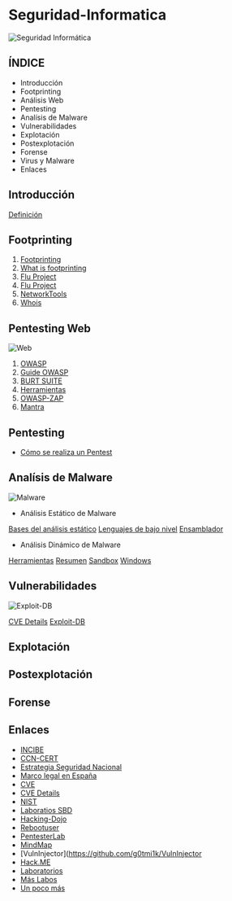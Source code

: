 # Seguridad-Informatica

![Seguridad Informática](https://cdn.pixabay.com/photo/2016/11/05/08/23/matrix-1799661_960_720.jpg)

## ÍNDICE

* Introducción
* Footprinting
* Análisis Web
* Pentesting
* Analísis de Malware
* Vulnerabilidades
* Explotación
* Postexplotación
* Forense
* Virus y Malware
* Enlaces

## Introducción

[Definición](https://es.wikipedia.org/wiki/Seguridad_inform%C3%A1tica)

## Footprinting

1. [Footprinting](https://en.wikipedia.org/wiki/Footprinting)
2. [What is footprinting](http://searchsecurity.techtarget.com/definition/footprinting)
3. [Flu Project](http://www.flu-project.com/2011/03/la-biblia-del-footprinting-i-de-vii_8926.html)
4. [Flu Project](http://www.flu-project.com/2015/07/la-biblia-del-footprinting-xv-de-xx.html)
5. [NetworkTools](http://network-tools.com/)
6. [Whois](https://whois.icann.org/es)


## Pentesting Web

![Web](https://cdn.pixabay.com/photo/2014/02/13/07/28/security-265130_960_720.jpg)

1. [OWASP](https://www.owasp.org/index.php/Web_Application_Penetration_Testing)
2. [Guide OWASP](https://www.owasp.org/index.php/OWASP_Testing_Guide_v4_Table_of_Contents)
3. [BURT SUITE](https://backtrackacademy.com/articulo/burp-suite-potente-herramienta-para-pentesting-web)
4. [Herramientas](https://seguridadetica.wordpress.com/2012/04/11/5-heramientas-utiles-en-penetration-testing-para-aplicaciones-web/)
5. [OWASP-ZAP](https://www.owasp.org/index.php/OWASP_Zed_Attack_Proxy_Project)
6. [Mantra](http://www.getmantra.com/)

## Pentesting

- [Cómo se realiza un Pentest](https://www.dragonjar.org/como-realizar-un-pentest.xhtml)

## Analísis de Malware

![Malware](http://k44.kn3.net/taringa/1/9/9/3/3/0/11/rompepropasesino/535.jpg?7832)

* Análisis Estático de Malware

[Bases del análisis estático](https://www.welivesecurity.com/la-es/2014/01/14/bases-analisis-estatico-malware-bases-desensamblado/)
[Lenguajes de bajo nivel](https://es.wikipedia.org/wiki/Lenguaje_de_bajo_nivel)
[Ensamblador](https://es.wikipedia.org/wiki/Lenguaje_ensamblador)


* Análisis Dinámico de Malware

[Herramientas](https://www.welivesecurity.com/la-es/2011/12/22/herramientas-analisis-dinamico-malware/)
[Resumen](https://www.welivesecurity.com/la-es/2011/12/22/herramientas-analisis-dinamico-malware/)
[Sandbox](https://www.seguridad.unam.mx/img/8_sandbox.pdf)
[Windows](https://www.s21sec.com/es/blog/2012/08/analisis-de-malware-con-herramientas-microsoft/)

## Vulnerabilidades

![Exploit-DB](https://www.exploit-db.com/wp-content/uploads/2016/01/edb-2015-theme-logo641.png)

[CVE Details](http://www.cvedetails.com/)
[Exploit-DB](https://www.exploit-db.com/)

## Explotación


## Postexplotación


## Forense


## Enlaces
* [INCIBE](https://www.incibe.es/)
* [CCN-CERT](https://www.ccn-cert.cni.es/)
* [Estrategia Seguridad Nacional](https://www.ccn-cert.cni.es/sobre-nosotros/estrategia-ciberseguridad-nacional-2013.html)
* [Marco legal en España](https://www.ccn-cert.cni.es/sobre-nosotros/marco-legal.html)
* [CVE](https://cve.mitre.org/)
* [CVE Details](http://www.cvedetails.com/)
* [NIST](https://www.nist.gov/)
* [Laboratios SBD](http://www.securitybydefault.com/2013/06/laboratorios-para-practicar-hacking.html)
* [Hacking-Dojo](http://hackingdojo.com/dojo-media/)
* [Rebootuser](https://www.rebootuser.com/?p=1307)
* [PentesterLab](https://pentesterlab.com/)
* [MindMap](http://www.amanhardikar.com/mindmaps/Practice.html)
* [VulnInjector](https://github.com/g0tmi1k/VulnInjector
* [Hack.ME](http://www.seguridadparatodos.es/2012/11/hackme-laboratorio-on-line-gratuito.html)
* [Laboratorios](http://www.elladodelmal.com/2016/09/thw-labs-laboratorios-con-entornos-de.html)
* [Más Labos](https://bluescreensec.wordpress.com/2015/09/07/laboratorios-de-practica-aplicaciones-y-sistemas-operativos-vulnerables/)
* [Un poco más](http://hacknode.blogspot.com.es/2011/02/aplicacionesservidores-para.html)
